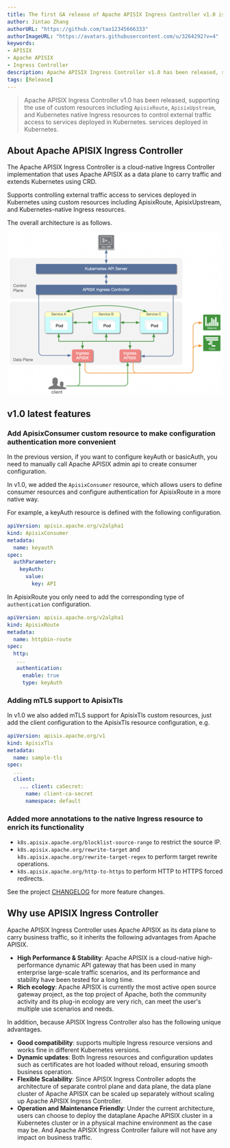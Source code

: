 ```yaml
---
title: The first GA release of Apache APISIX Ingress Controller v1.0 is now available!
author: Jintao Zhang
authorURL: "https://github.com/tao12345666333"
authorImageURL: "https://avatars.githubusercontent.com/u/3264292?v=4"
keywords:
- APISIX
- Apache APISIX
- Ingress Controller
description: Apache APISIX Ingress Controller v1.0 has been released, supporting the use of custom resources including ApisixRoute and ApisixUpstream, as well as Kubernetes native Ingress resources to control external traffic access to services deployed in Kubernetes.
tags: [Release]
---
```


> Apache APISIX Ingress Controller v1.0 has been released, supporting the use of custom resources including `ApisixRoute`, `ApisixUpstream`, and Kubernetes native Ingress resources to control external traffic access to services deployed in Kubernetes. services deployed in Kubernetes.

<!--truncate-->

## About Apache APISIX Ingress Controller

The Apache APISIX Ingress Controller is a cloud-native Ingress Controller implementation that uses Apache APISIX as a data plane to carry traffic and extends Kubernetes using CRD.

<!--truncate-->

Supports controlling external traffic access to services deployed in Kubernetes using custom resources including ApisixRoute, ApisixUpstream, and Kubernetes-native Ingress resources.

The overall architecture is as follows.

![Apache APISIX Ingress Controller Architecture Diagram](/img/blog_img/2021-06-18-1.png)

## v1.0 latest features

### Add ApisixConsumer custom resource to make configuration authentication more convenient

In the previous version, if you want to configure keyAuth or basicAuth, you need to manually call Apache APISIX admin api to create consumer configuration.

In v1.0, we added the `ApisixConsumer` resource, which allows users to define consumer resources and configure authentication for ApisixRoute in a more native way.

For example, a keyAuth resource is defined with the following configuration.

```yaml
apiVersion: apisix.apache.org/v2alpha1
kind: ApisixConsumer
metadata:
  name: keyauth
spec:
  authParameter:
    keyAuth:
      value:
        key: API
```

In ApisixRoute you only need to add the corresponding type of `authentication` configuration.

```yaml
apiVersion: apisix.apache.org/v2alpha1
kind: ApisixRoute
metadata:
  name: httpbin-route
spec:
  http:
   ...
   authentication:
     enable: true
     type: keyAuth
```

### Adding mTLS support to ApisixTls

In v1.0 we also added mTLS support for ApisixTls custom resources, just add the client configuration to the ApisixTls resource configuration, e.g.

```yaml
apiVersion: apisix.apache.org/v1
kind: ApisixTls
metadata:
  name: sample-tls
spec:
  ...
  client:
    ... client: caSecret:
      name: client-ca-secret
      namespace: default
````

### Added more annotations to the native Ingress resource to enrich its functionality

- `k8s.apisix.apache.org/blocklist-source-range` to restrict the source IP.
- `k8s.apisix.apache.org/rewrite-target` and `k8s.apisix.apache.org/rewrite-target-regex` to perform target rewrite operations.
- `k8s.apisix.apache.org/http-to-https` to perform HTTP to HTTPS forced redirects.

See the project [CHANGELOG](https://github.com/apache/apisix-ingress-controller/blob/master/CHANGELOG.md) for more feature changes.

## Why use APISIX Ingress Controller

Apache APISIX Ingress Controller uses Apache APISIX as its data plane to carry business traffic, so it inherits the following advantages from Apache APISIX.

- **High Performance & Stability**: Apache APISIX is a cloud-native high-performance dynamic API gateway that has been used in many enterprise large-scale traffic scenarios, and its performance and stability have been tested for a long time.
- **Rich ecology**: Apache APISIX is currently the most active open source gateway project, as the top project of Apache, both the community activity and its plug-in ecology are very rich, can meet the user's multiple use scenarios and needs.

In addition, because APISIX Ingress Controller also has the following unique advantages.

- **Good compatibility**: supports multiple Ingress resource versions and works fine in different Kubernetes versions.
- **Dynamic updates**: Both Ingress resources and configuration updates such as certificates are hot loaded without reload, ensuring smooth business operation.
- **Flexible Scalability**: Since APISIX Ingress Controller adopts the architecture of separate control plane and data plane, the data plane cluster of Apache APISIX can be scaled up separately without scaling up Apache APISIX Ingress Controller.
- **Operation and Maintenance Friendly**: Under the current architecture, users can choose to deploy the dataplane Apache APISIX cluster in a Kubernetes cluster or in a physical machine environment as the case may be. And Apache APISIX Ingress Controller failure will not have any impact on business traffic.
